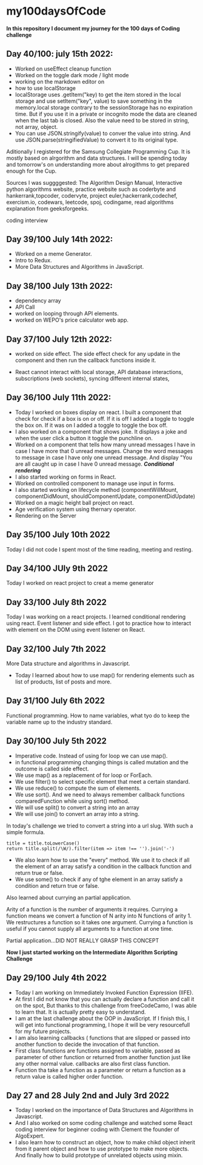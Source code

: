 # my100daysOfCode
<h4> In this repository I document my journey for the 100 days of Coding challenge</h4>


## Day 40/100: july 15th 2022:
 - Worked on useEffect cleanup function
 - Worked on the toggle dark mode / light mode
 - working on the markdown editor on 
 - how to use localStorage
 -  localStorage uses .getItem("key) to get the item stored in the local storage and use setItem("key", value) to save something in the memory.local storage contrary to the sessionStorage has no expiration time. But if you use it in a private or incognito mode the data are cleaned when the last tab is  closed. Also the value need to be stored in string, not array, object.
 -  You can use JSON.stringify(value) to conver the value into string. And use JSON.parse(stringifiedValue) to convert it to its original type.
 
 
 
 Aditionally I registered for the Samsung Collegiate Programming Cup. It is mostly based on alrgorithm and data structures. I will be spending today and tomorrow's on understanding more about alrogithms to get prepared enough for the Cup.
 
 Sources I was suggggested: The Algorithm Design Manual, Interactive python algorithms website, practice website such as coderbyte and hankerrank,topcoder, codervyte, project euler,hackerrank,codechef, exercism.io, codewars, leetcode, spoj, codingame, read algorithms explanation from geeksforgeeks.
 
 


coding interview

## Day 39/100 July 14th 2022:
- Worked on a meme Generator.
- Intro to Redux.
- More Data Structures and Algorithms in JavaScript.




## Day 38/100 July 13th 2022:
 - dependency array
 - API Call
  - worked on looping through API elements.
 - worked on WEPO's price calculator web app.



## Day 37/100 July 12th 2022:
- worked on side effect. The side effect check for any update in the component and then run the callback functions inside it.

- React cannot interact with local storage, API database interactions, subscriptions (web sockets), syncing different internal states,


## Day 36/100 July 11th 2022:

- Today I worked on boxes display on react. I built a component that check for check if a box is on or off. If it is off I added a toggle to toggle the box on. If it was on I added a toggle to toggle the box off.
- I also worked on a component that shows joke. It displays a joke and when the user click a button it toggle the punchline on.
- Worked on a component that tells how many unread messages I have in case I have more that 0 unread messages. Change the word messages to message in case I have only one unread message. And display "You are all caught up in case I have 0 unread message. ***Conditional rendering***
- I also started working on forms in React.
- Worked on controlled component to manage use input in forms.
- I also started working on lifecycle method (componentWillMount, componentDidMount, shouldComponentUpdate, componentDidUpdate)
- Worked on a magic height ball project on react.
- Age verification system using thernary operator.
- Rendering on the Server

## Day 35/100 July 10th 2022
Today I did not code I spent most of the time reading, meeting and resting.
## Day 34/100 JUly 9th 2022
Today I worked on react project to creat a meme generator
## Day 33/100 July 8th 2022

Today I was working on a react projects. I learned conditional rendering using react. Event listener and side effect.
I got to practice how to interact with element on the DOM using event listener on React.

## Day 32/100 July 7th 2022

More Data structure and algorithms in Javascript.
- Today I learned about how to use map() for rendering elements such as list of products, list of posts and more.

## Day 31/100 July 6th 2022
Functional programming. How to name variables, what tyo do to keep the variable name up to the industry standard.

## Day 30/100 July 5th 2022

- Imperative code. Instead of using for loop we can use map().
- in functional programming changing  things is called mutation and the outcome is called side effect.
- We use map() as a replacement of for loop or ForEach.
- We use filter() to select specific element that meet a certain standard.
- We use reduce() to compute the sum of elements.
- We use sort(). And we need to always remember callback functions comparedFunction while using sort() method.
- We will use split() to  convert a string into an array
- We will use join() to convert an array into a string.

In  today's challenge we tried to convert a string into a url slug. With such a simple formula. 
```function urlSlug(title) {
title = title.toLowerCase()
return title.split(/\W/).filter(item => item !== '').join('-')
```
 - We also learn how to use the "every" method. We use it to check if all the element of an array satisfy a condition in the callback function and return true or false.
 - We use some() to check if any of tghe element in an array satisfy a condition and return true or false.

Also learned about currying an partial application.

Arity of a function is the number of arguments it requires. Currying a function means we convert a function of N arity into N functions of arity 1. We restructures a function so it takes one argument.
Currying a function is useful if you cannot supply all arguments to a function at one time. 

Partial application...DID NOT REALLY GRASP THIS CONCEPT

**Now I just started working on the Intermediate Algorithm Scripting Challenge**

## Day 29/100 July 4th 2022
- Today I am working on Immediately Invoked Function Expression (IIFE). 
- At first I did not know that you can actually declare a function and call it on the spot, But thanks to this challenge from freeCodeCamo, I was able to learn that.  It is actually pretty easy  to understand.
- I am at the last challenge about the OOP in JavaScript. If I finish this, I will get into functional programming, I hope it will be very resourcefull for my future projects.
- I am also learning callbacks ( functions that are slipped or passed into another function to decide the invocation of that function.
- First class functions are functions assigned to variable, passed as parameter of other function or returned from another function just like any other normal value. callbacks are also first class function.
- Function tha take a function as a parameter or return a function as a return value is called higher order function.

## Day 27 and 28 July 2nd and July 3rd 2022
- Today I worked on the importance of Data Structures and Algorithms in Javascript. 
- And I also worked on some coding challenge and watched some React coding interview for beginner coding with Clement the founder of AlgoExpert.
- I also learn how to construct an object, how to make chikd object inherit from it parent object and how to use prototype to make more objects. And finally how to build prototype of unrelated objects using mixin.


